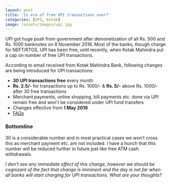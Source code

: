 ```yaml
---
layout: post
title: 'Is era of free UPI transactions over?'
categories: [UPI, Kotak]
image: /assets/images/upi.jpg
---
```


UPI got huge push from government after demonetization of all Rs. 500 and Rs. 1000 banknotes on 8 November 2016. Most of the banks, though charge for NEFT/RTGS, UPI has been free, until recently, when Kotak Mahindra put a cap on number of free UPI transactions.

According to email received from Kotak Mahindra Bank, following changes are being introduced for UPI transactions:

- **30 UPI transactions free** every month
- **Rs. 2.5/-** for transactions up to Rs. 1000/- & **Rs. 5/-** above Rs. 1000/- after 30 free transactions
- Merchant payments, online shopping, bill payments etc. done via UPI remain free and won't be considered under UPI fund transfers
- Changes effective from **1 May 2019**
- [FAQs](https://www.kotak.com/en/digital-banking/ways-to-bank/bhim-upi/charges.html)

### Bottomline

30 is a considerable number and in most practical cases we won't cross this as merchant payment etc. are not included. I have a hunch that this number will be reduced further in future just like free ATM cash withdrawals.

_I don't see any immediate effect of this change, however we should be cognizant of the fact that change is imminent and the day is not far when all banks will start charging for UPI transactions. What are your thoughts?_

